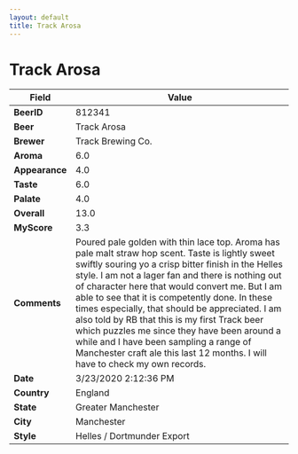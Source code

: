 ```yaml
---
layout: default
title: Track Arosa
---
```


# Track Arosa

| Field         | Value     |
|---------------|-----------|
| **BeerID** | 812341 |
| **Beer** | Track Arosa |
| **Brewer** | Track Brewing Co. |
| **Aroma** | 6.0 |
| **Appearance** | 4.0 |
| **Taste** | 6.0 |
| **Palate** | 4.0 |
| **Overall** | 13.0 |
| **MyScore** | 3.3 |
| **Comments** | Poured pale golden with thin lace top. Aroma has pale malt straw hop scent. Taste is lightly sweet swiftly souring yo a crisp bitter finish in the Helles style. I am not a lager fan and there is nothing out of character here that would convert me. But I am able to see that it is competently done. In these times especially, that should be appreciated.  I am also told by RB that this is my first Track beer which puzzles me since they have been around a while and I have been sampling a range of Manchester craft ale this last 12 months. I will have to check my own records. |
| **Date** | 3/23/2020 2:12:36 PM |
| **Country** | England |
| **State** | Greater Manchester |
| **City** | Manchester |
| **Style** | Helles / Dortmunder Export |
